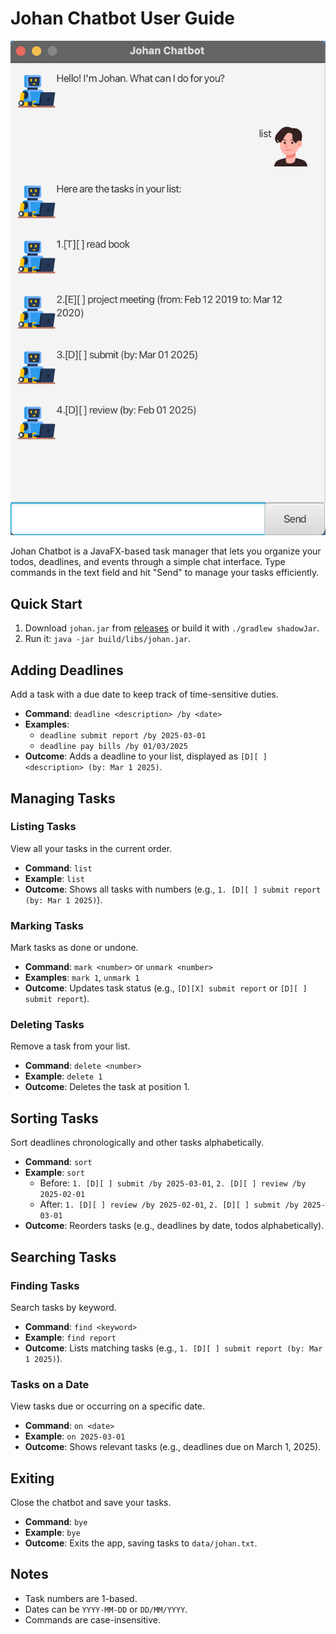 # Johan Chatbot User Guide

![Johan Chatbot](Ui.png)

Johan Chatbot is a JavaFX-based task manager that lets you organize your todos, deadlines, and events through a simple chat interface. Type commands in the text field and hit "Send" to manage your tasks efficiently.

## Quick Start

1. Download `johan.jar` from [releases](https://github.com/jhwan0707/ip/releases) or build it with `./gradlew shadowJar`.
2. Run it: `java -jar build/libs/johan.jar`.

## Adding Deadlines

Add a task with a due date to keep track of time-sensitive duties.

- **Command**: `deadline <description> /by <date>`
- **Examples**:
    - `deadline submit report /by 2025-03-01`
    - `deadline pay bills /by 01/03/2025`
- **Outcome**: Adds a deadline to your list, displayed as `[D][ ] <description> (by: Mar 1 2025)`.

## Managing Tasks

### Listing Tasks
View all your tasks in the current order.

- **Command**: `list`
- **Example**: `list`
- **Outcome**: Shows all tasks with numbers (e.g., `1. [D][ ] submit report (by: Mar 1 2025)`).

### Marking Tasks
Mark tasks as done or undone.

- **Command**: `mark <number>` or `unmark <number>`
- **Examples**: `mark 1`, `unmark 1`
- **Outcome**: Updates task status (e.g., `[D][X] submit report` or `[D][ ] submit report`).

### Deleting Tasks
Remove a task from your list.

- **Command**: `delete <number>`
- **Example**: `delete 1`
- **Outcome**: Deletes the task at position 1.

## Sorting Tasks

Sort deadlines chronologically and other tasks alphabetically.

- **Command**: `sort`
- **Example**: `sort`
  - Before: `1. [D][ ] submit /by 2025-03-01`, `2. [D][ ] review /by 2025-02-01`
  - After: `1. [D][ ] review /by 2025-02-01`, `2. [D][ ] submit /by 2025-03-01`
- **Outcome**: Reorders tasks (e.g., deadlines by date, todos alphabetically).

## Searching Tasks

### Finding Tasks
Search tasks by keyword.

- **Command**: `find <keyword>`
- **Example**: `find report`
- **Outcome**: Lists matching tasks (e.g., `1. [D][ ] submit report (by: Mar 1 2025)`).

### Tasks on a Date
View tasks due or occurring on a specific date.

- **Command**: `on <date>`
- **Example**: `on 2025-03-01`
- **Outcome**: Shows relevant tasks (e.g., deadlines due on March 1, 2025).

## Exiting

Close the chatbot and save your tasks.

- **Command**: `bye`
- **Example**: `bye`
- **Outcome**: Exits the app, saving tasks to `data/johan.txt`.

## Notes

- Task numbers are 1-based.
- Dates can be `YYYY-MM-DD` or `DD/MM/YYYY`.
- Commands are case-insensitive.